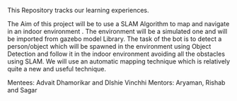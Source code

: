 This Repository tracks our learning experiences.

The Aim of this project will be to use a SLAM Algorithm to map and navigate in an indoor environment . The environment will be a simulated one and will be imported from gazebo model Library. The task of the bot is to detect a person/object which will be spawned in the environment using Object Detection and follow it in the indoor environment avoiding all the obstacles using SLAM. We will use an automatic mapping technique which is relatively quite a new and useful technique.

Mentees: Advait Dhamorikar and DIshie Vinchhi
Mentors: Aryaman, Rishab and Sagar